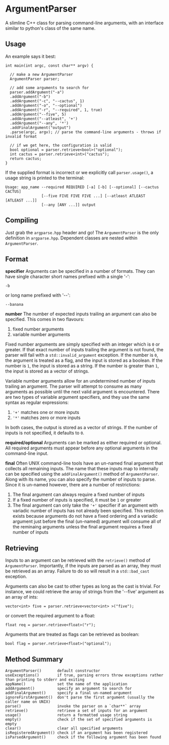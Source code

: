 ArgumentParser
==============
A slimline C++ class for parsing command-line arguments, with an interface similar to python's class of the same name.

Usage
-----
An example says it best:

    int main(int argc, const char** argv) {

      // make a new ArgumentParser
      ArgumentParser parser;

      // add some arguments to search for
      parser.addArgument("-a")
      .addArgument("-b")
      .addArgument("-c", "--cactus", 1)
      .addArgument("-o", "--optional")
      .addArgument("-r", "--required", 1, true)
      .addArgument("--five", 5)
      .addArgument("--atleast", '+')
      .addArgument("--any", '*')
      .addFinalArgument("output")
      .parse(argc, argv); // parse the command-line arguments - throws if invalid format

      // if we get here, the configuration is valid
      bool optional = parser.retrieve<bool>("optional");
      int cactus = parser.retrieve<int>("cactus");
      return cactus;
    }

If the supplied format is incorrect or we explicitly call `parser.usage()`, a usage string is printed to the terminal:

    Usage: app_name --required REQUIRED [-a] [-b] [--optional] [--cactus CACTUS]
                    [--five FIVE FIVE FIVE ...] [--atleast ATLEAST [ATLEAST ...]]
                    [--any [ANY ...]] output

Compiling
---------
Just grab the `argparse.hpp` header and go! The `ArgumentParser` is the only definition in `argparse.hpp`. Dependent classes are nested within `ArgumentParser`.

Format
------
**specifier**
Arguments can be specified in a number of formats. They can have single character short names prefixed with a single '-':

    -b

or long name prefixed with '--':

    --banana

**number**
The number of expected inputs trailing an argument can also be specified. This comes in two flavours:


1. fixed number arguments
2. variable number arguments

Fixed number arguments are simply specified with an integer which is `0` or greater. If that exact number of inputs trailing the argument is not found, the parser will fail with a `std::invalid_argument` exception.
If the number is `0`, the argument is treated as a flag, and the input is stored as a boolean. If the number is `1`, the input is stored as a string. If the number is greater than `1`, the input is stored as a vector of strings.


Variable number arguments allow for an undetermined number of inputs trailing an argument. The parser will attempt to consume as many arguments as possible until the next valid argument is encountered. There are two types of variable argument specifiers, and they use the same syntax as regular expressions:

1. `'+'` matches one or more inputs
2. `'*'` matches zero or more inputs

In both cases, the output is stored as a vector of strings. If the number of inputs is not specified, it defaults to `0`.

**required/optional**
Arguments can be marked as either required or optional. All required arguments must appear before any optional arguments in the command-line input.

**final**
Often UNIX command-line tools have an un-named final argument that collects all remaining inputs. The name that these inputs map to internally can be specified using the `addFinalArgument()` method of `ArgumentParser`. Along with its name, you can also specify the number of inputs to parse. Since it is un-named however, there are a number of restrictions:

1. The final argument can always require a fixed number of inputs
2. If a fixed number of inputs is specified, it must be `1` or greater
3. The final argument can only take the `'+'` specifier if an argument with variadic number of inputs has not already been specified. This restiction exists because arguments do not have a fixed ordering and a variadic argument just before the final (un-named) argument will consume all of the reminaing arguments unless the final argument requires a fixed number of inputs

Retrieving
----------
Inputs to an argument can be retrieved with the `retrieve()` method of `ArgumentParser`. Importantly, if the inputs are parsed as an array, they must be retrieved as an array. Failure to do so will result in a `std::bad_cast` exception.

Arguments can also be cast to other types as long as the cast is trivial. For instance, we could retrieve the array of strings from the '--five' argument as an array of ints:

    vector<int> five = parser.retrieve<vector<int> >("five");

or convert the required argument to a float:

    float req = parser.retrieve<float>("r");

Arguments that are treated as flags can be retrieved as boolean:

    bool flag = parser.retrieve<float>("optional");

Method Summary
--------------

    ArgumentParser()       default constructor
    useExceptions()        if true, parsing errors throw exceptions rather than printing to stderr and exiting
    appName()              set the name of the application
    addArgument()          specify an argument to search for
    addFinalArgument()     specify a final un-named argument
    ignoreFirstArgument()  don't parse the first argument (usually the caller name on UNIX)
    parse()                invoke the parser on a `char**` array
    retrieve()             retrieve a set of inputs for an argument
    usage()                return a formatted usage string
    empty()                check if the set of specified arguments is empty
    clear()                clear all specified arguments
    isRegisteredArgument() check if an argument has been registered
    isParsedArgument()     check if the following argument has been found

